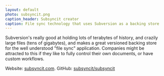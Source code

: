 ```yaml
---
layout: default
photo: subsyncit.png
caption_header: Subsyncit creator
caption: File sync technology that uses Subversion as a backing store
---
```


Subversion's really good at holding lots of terabytes of history, and crazily large files (tens of gigabytes), and makes a
great versioned backing store for the well understood "file sync" application. Companies might be attracted to this if
they like to fully control their own documents, or have custom workflows.

Website: [subsyncit.com](http://subsyncit.com/).  GitHub: [subsyncit/subsyncit](https://github.com/subsyncit/subsyncit)
